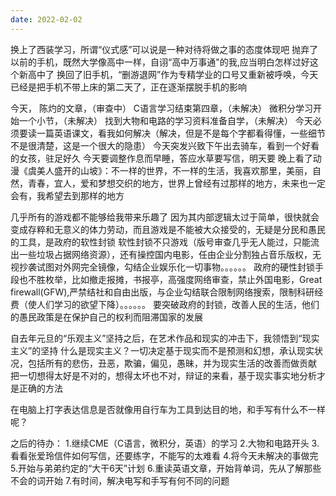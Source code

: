 ```yaml
---
date: 2022-02-02
---
```

换上了西装学习，所谓“仪式感”可以说是一种对待将做之事的态度体现吧
抛弃了以前的手机，既然大学像高中一样，自诩“高中万事通"的我,应当明白怎样过好这个新高中了
换回了旧手机，“删游退网”作为专精学业的口号又重新被呼唤，今天已经是把手机不带上床的第二天了，正在逐渐摆脱手机的影响

今天，
陈灼的文章，（审查中）
C语言学习结束第四章，（未解决）
微积分学习开始一个小节，（未解决）
找到大物和电路的学习资料准备自学，（未解决）
今天必须要读一篇英语课文，看我如何解决（解决，但是不是每个字都看得懂，一些细节不是很清楚，这是一个很大的隐患）
今天突发兴致下午出去骑车，看到一个好看的女孩，驻足好久
今天要调整作息而早睡，答应水草要写信，明天要
晚上看了动漫《虞美人盛开的山坡》：不一样的世界，不一样的生活，我喜欢那里，美丽，自然，青春，宜人，爱和梦想交织的地方，世界上曾经有过那样的地方，未来也一定会有，我希望去到那样的地方

几乎所有的游戏都不能够给我带来乐趣了
因为其内部逻辑太过于简单，很快就会变成存粹和无意义的体力劳动，而且游戏是不能被大众接受的，无疑是分民和愚民的工具，是政府的软性封锁
软性封锁不只游戏（版号审查几乎无人能过，只能流出一些垃圾占据网络资源），还有操控国内电影，任由企业分割独占音乐版权，无视抄袭试图对外网完全镜像，勾结企业娱乐化一切事物。。。。。。
政府的硬性封锁手段也不胜枚举，比如撤走报摊，书报亭，高强度网络审查，禁止外国电影，Great firewall(GFW),严禁结社和自由出版，与企业勾结联合限制网络搜索，限制科研经费（使人们学习的欲望下降）。。。。。。
要突破政府的封锁，改善人民的生活，他们的愚民政策是在保护自己的权利而阻滞国家的发展

自去年元旦的“乐观主义”坚持之后，在艺术作品和现实的冲击下，我领悟到“现实主义”的坚持
什么是现实主义？一切决定基于现实而不是预测和幻想，承认现实状况，包括所有的悲伤，丑恶，欺骗，偏见，愚昧，并为现实生活的改善而做贡献
把一切想得太好是不对的，想得太坏也不对，辩证的来看，基于现实事实地分析才是正确的方法

在电脑上打字表达信息是否就像用自行车为工具到达目的地，和手写有什么不一样呢？

之后的待办：
1.继续CME（C语言，微积分，英语）的学习
2.大物和电路开头
3.看看张爱玲信件如何写信，还要练字，不能写的太难看
4.将今天未解决的事做完
5.开始与弟弟约定的“大干6天”计划
6.重读英语文章，开始背单词，先从了解那些不会的词开始
7.有时间，解决电写和手写有何不同的问题